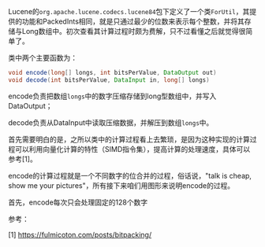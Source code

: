 Lucene的`org.apache.lucene.codecs.lucene84`包下定义了一个类`ForUtil`，其提供的功能和PackedInts相同，就是只通过最少的位数来表示每个整数，并将其存储与Long数组中。初次查看其计算过程时颇为费解，只不过看懂之后就觉得很简单了。



类中两个主要函数为：

```java
void encode(long[] longs, int bitsPerValue, DataOutput out)
void decode(int bitsPerValue, DataInput in, long[] longs)
```

encode负责把数组`longs`中的数字压缩存储到long型数组中，并写入DataOutput；

decode负责从DataInput中读取压缩数据，并解压到数组`longs`中。



首先需要明白的是，之所以类中的计算过程看上去繁琐，是因为这种实现的计算过程可以利用向量化计算的特性（SIMD指令集），提高计算的处理速度，具体可以参考[1]。



encode的计算过程就是一个不同数字的位合并的过程，俗话说，"talk is cheap, show me your pictures"，所有接下来咱们用图形来说明encode的过程。

首先，encode每次只会处理固定的128个数字



参考：

[1] https://fulmicoton.com/posts/bitpacking/

